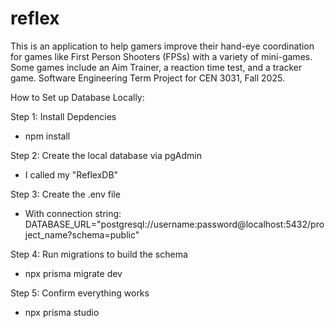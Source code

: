 # reflex
This is an application to help gamers improve their hand-eye coordination for games like First Person Shooters (FPSs) with a variety of mini-games. Some games include an Aim Trainer, a reaction time test, and a tracker game. Software Engineering Term Project for CEN 3031, Fall 2025.




How to Set up Database Locally: 

Step 1: Install Depdencies
- npm install

Step 2: Create the local database via pgAdmin
- I called my "ReflexDB"

Step 3: Create the .env file 
- With connection string: DATABASE_URL="postgresql://username:password@localhost:5432/project_name?schema=public"


Step 4: Run migrations to build the schema 
- npx prisma migrate dev

Step 5: Confirm everything works
- npx prisma studio
